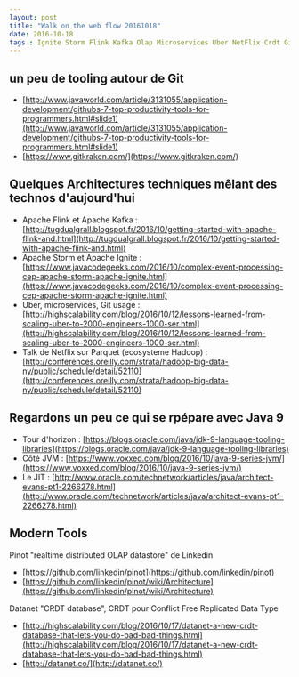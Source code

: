 ```yaml
---
layout: post
title: "Walk on the web flow 20161018"
date: 2016-10-18
tags : Ignite Storm Flink Kafka Olap Microservices Uber NetFlix Crdt Git Jvm Java9 Java Webflowwalk
---
```


## un peu de tooling autour de Git

* [http://www.javaworld.com/article/3131055/application-development/githubs-7-top-productivity-tools-for-programmers.html#slide1](http://www.javaworld.com/article/3131055/application-development/githubs-7-top-productivity-tools-for-programmers.html#slide1)
* [https://www.gitkraken.com/](https://www.gitkraken.com/)

## Quelques Architectures techniques mêlant des technos d'aujourd'hui

* Apache Flink et Apache Kafka :[http://tugdualgrall.blogspot.fr/2016/10/getting-started-with-apache-flink-and.html](http://tugdualgrall.blogspot.fr/2016/10/getting-started-with-apache-flink-and.html)
* Apache Storm et Apache Ignite : [https://www.javacodegeeks.com/2016/10/complex-event-processing-cep-apache-storm-apache-ignite.html](https://www.javacodegeeks.com/2016/10/complex-event-processing-cep-apache-storm-apache-ignite.html)
* Uber, microservices, Git usage : [http://highscalability.com/blog/2016/10/12/lessons-learned-from-scaling-uber-to-2000-engineers-1000-ser.html](http://highscalability.com/blog/2016/10/12/lessons-learned-from-scaling-uber-to-2000-engineers-1000-ser.html)
* Talk de Netflix sur Parquet (ecosysteme Hadoop) : [http://conferences.oreilly.com/strata/hadoop-big-data-ny/public/schedule/detail/52110](http://conferences.oreilly.com/strata/hadoop-big-data-ny/public/schedule/detail/52110)

## Regardons un peu ce qui se rpépare avec Java 9

* Tour d'horizon : [https://blogs.oracle.com/java/jdk-9-language-tooling-libraries](https://blogs.oracle.com/java/jdk-9-language-tooling-libraries)
* Côté JVM : [https://www.voxxed.com/blog/2016/10/java-9-series-jvm/](https://www.voxxed.com/blog/2016/10/java-9-series-jvm/)
* Le JIT : [http://www.oracle.com/technetwork/articles/java/architect-evans-pt1-2266278.html](http://www.oracle.com/technetwork/articles/java/architect-evans-pt1-2266278.html)

## Modern Tools

Pinot "realtime distributed OLAP datastore" de Linkedin    
* [https://github.com/linkedin/pinot](https://github.com/linkedin/pinot)
* [https://github.com/linkedin/pinot/wiki/Architecture](https://github.com/linkedin/pinot/wiki/Architecture)

Datanet "CRDT database", CRDT pour Conflict Free Replicated Data Type    
* [http://highscalability.com/blog/2016/10/17/datanet-a-new-crdt-database-that-lets-you-do-bad-bad-things.html](http://highscalability.com/blog/2016/10/17/datanet-a-new-crdt-database-that-lets-you-do-bad-bad-things.html)
* [http://datanet.co/](http://datanet.co/) 
